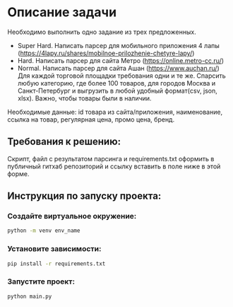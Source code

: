 # Описание задачи

Необходимо выполнить одно задание из трех предложенных.
- Super Hard. Написать парсер для мобильного приложения 4 лапы (https://4lapy.ru/shares/mobilnoe-prilozhenie-chetyre-lapy/) 
- Hard. Написать парсер для сайта Метро (https://online.metro-cc.ru/)
- Normal. Написать парсер для сайта Ашан (https://www.auchan.ru/)
Для каждой торговой площадки требования одни и те же. Спарсить любую категорию, где более 100 товаров, для городов Москва и Санкт-Петербург и выгрузить в любой удобный формат(csv, json, xlsx). Важно, чтобы товары были в наличии.

Необходимые данные: 
id товара из сайта/приложения, 
наименование, 
ссылка на товар, 
регулярная цена, 
промо цена, 
бренд.


## Требования к решению:

Скрипт, файл с результатом парсинга и requirements.txt оформить в публичный гитхаб репозиторий и ссылку вставить в поле ниже в этой форме.

## Инструкция по запуску проекта:
### Создайте виртуальное окружение:
```sh
python -m venv env_name
``` 
### Установите зависимости:
```sh
pip install -r requirements.txt
```
### Запустите проект:
```sh
python main.py
```
